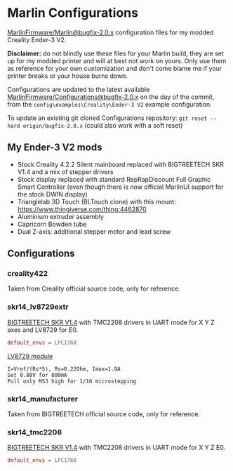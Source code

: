 # Marlin Configurations

[MarlinFirmware/Marlin@bugfix-2.0.x](https://github.com/MarlinFirmware/Marlin/tree/bugfix-2.0.x) configuration files for my modded Creality Ender-3 V2.

**Disclaimer:** do not blindly use these files for your Marlin build, they are set up for my modded printer and will at best not work on yours.
Only use them as reference for your own customization and don't come blame me if your printer breaks or your house burns down.

Configurations are updated to the latest available [MarlinFirmware/Configurations@bugfix-2.0.x](https://github.com/MarlinFirmware/Configurations/tree/bugfix-2.0.x) on the day of the commit, from the `config\examples\Creality\Ender-3 V2` example configuration.

To update an existing git cloned Configurations repository: `git reset --hard origin/bugfix-2.0.x` (could also work with a soft reset)

## My Ender-3 V2 mods

- Stock Creality 4.2.2 Silent mainboard replaced with BIGTREETECH SKR V1.4 and a mix of stepper drivers
- Stock display replaced with standard RepRapDiscount Full Graphic Smart Controller (even though there is now official MarlinUI support for the stock DWIN display)
- Trianglelab 3D Touch (BLTouch clone) with this mount: https://www.thingiverse.com/thing:4462870
- Aluminium extruder assembly
- Capricorn Bowden tube
- Dual Z-axis: additional stepper motor and lead screw

## Configurations

### creality422

Taken from Creality official source code, only for reference.

### skr14_lv8729extr

[BIGTREETECH SKR V1.4](https://github.com/bigtreetech/BIGTREETECH-SKR-V1.3/tree/master/BTT%20SKR%20V1.4/) with TMC2208 drivers in UART mode for X Y Z axes and LV8729 for E0.

```ini
default_envs = LPC1768
```

[LV8729 module](https://www.aliexpress.com/item/32949865010.html)

    I=Vref/(Rs*5), Rs=0.22Ohm, Imax=1.8A
    Set 0.88V for 800mA
    Pull only MS3 high for 1/16 microstepping

### skr14_manufacturer

Taken from BIGTREETECH official source code, only for reference.

### skr14_tmc2208

[BIGTREETECH SKR V1.4](https://github.com/bigtreetech/BIGTREETECH-SKR-V1.3/tree/master/BTT%20SKR%20V1.4/) with TMC2208 drivers in UART mode for X Y Z E0.

```ini
default_envs = LPC1768
```
